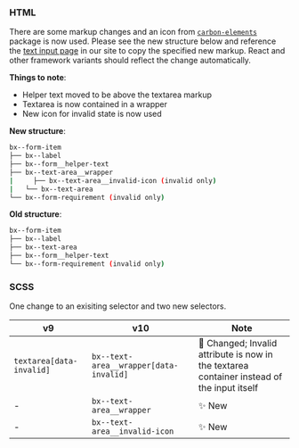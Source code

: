### HTML

There are some markup changes and an icon from [`carbon-elements`](https://github.com/IBM/carbon-elements) package is now used. Please see the new structure below and reference the [text input page](https://next.carbondesignsystem.com/components/text-input/code) in our site to copy the specified new markup. React and other framework variants should reflect the change automatically.

**Things to note**:

- Helper text moved to be above the textarea markup
- Textarea is now contained in a wrapper
- New icon for invalid state is now used

**New structure**:

```bash
bx--form-item
├── bx--label
├── bx--form__helper-text
├── bx--text-area__wrapper
|	  ├── bx--text-area__invalid-icon (invalid only)
|   └── bx--text-area
└── bx--form-requirement (invalid only)
```

**Old structure**:

```bash
bx--form-item
├── bx--label
├── bx--text-area
├── bx--form__helper-text
└── bx--form-requirement (invalid only)
```

### SCSS

One change to an exisiting selector and two new selectors.

| v9                       | v10                                    | Note                                                                                           |
| ------------------------ | -------------------------------------- | ---------------------------------------------------------------------------------------------- |
| `textarea[data-invalid]` | `bx--text-area__wrapper[data-invalid]` | :eyes: Changed; Invalid attribute is now in the textarea container instead of the input itself |
| -                        | `bx--text-area__wrapper`               | :sparkles: New                                                                                 |
| -                        | `bx--text-area__invalid-icon`          | :sparkles: New                                                                                 |
